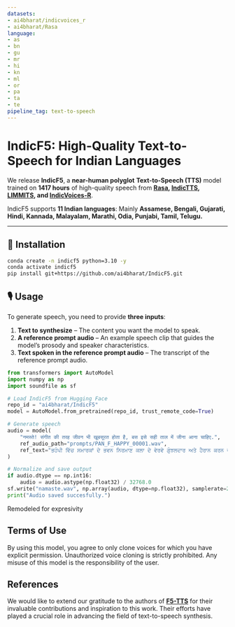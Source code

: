 ```yaml
---
datasets:
- ai4bharat/indicvoices_r
- ai4bharat/Rasa
language:
- as
- bn
- gu
- mr
- hi
- kn
- ml
- or
- pa
- ta
- te
pipeline_tag: text-to-speech
---
```

# **IndicF5: High-Quality Text-to-Speech for Indian Languages**

We release **IndicF5**, a **near-human polyglot** **Text-to-Speech (TTS)** model trained on **1417 hours** of high-quality speech from **[Rasa](https://huggingface.co/datasets/ai4bharat/Rasa), [IndicTTS](https://www.iitm.ac.in/donlab/indictts/database), [LIMMITS](https://sites.google.com/view/limmits24/), and [IndicVoices-R](https://huggingface.co/datasets/ai4bharat/indicvoices_r)**.  

IndicF5 supports **11 Indian languages**:  Mainly
**Assamese, Bengali, Gujarati, Hindi, Kannada, Malayalam, Marathi, Odia, Punjabi, Tamil, Telugu.**  

---

## 🚀 Installation
```bash
conda create -n indicf5 python=3.10 -y
conda activate indicf5
pip install git+https://github.com/ai4bharat/IndicF5.git
```


## 🎙 Usage

To generate speech, you need to provide **three inputs**:
1. **Text to synthesize** – The content you want the model to speak.
2. **A reference prompt audio** – An example speech clip that guides the model’s prosody and speaker characteristics.
3. **Text spoken in the reference prompt audio** – The transcript of the reference prompt audio.


```python
from transformers import AutoModel
import numpy as np
import soundfile as sf

# Load IndicF5 from Hugging Face
repo_id = "ai4bharat/IndicF5"
model = AutoModel.from_pretrained(repo_id, trust_remote_code=True)

# Generate speech
audio = model(
    "नमस्ते! संगीत की तरह जीवन भी खूबसूरत होता है, बस इसे सही ताल में जीना आना चाहिए.",
    ref_audio_path="prompts/PAN_F_HAPPY_00001.wav",
    ref_text="ਭਹੰਪੀ ਵਿੱਚ ਸਮਾਰਕਾਂ ਦੇ ਭਵਨ ਨਿਰਮਾਣ ਕਲਾ ਦੇ ਵੇਰਵੇ ਗੁੰਝਲਦਾਰ ਅਤੇ ਹੈਰਾਨ ਕਰਨ ਵਾਲੇ ਹਨ, ਜੋ ਮੈਨੂੰ ਖੁਸ਼ ਕਰਦੇ  ਹਨ।"
)

# Normalize and save output
if audio.dtype == np.int16:
    audio = audio.astype(np.float32) / 32768.0
sf.write("namaste.wav", np.array(audio, dtype=np.float32), samplerate=24000)
print("Audio saved succesfully.")
```

Remodeled for expresivity
## Terms of Use
By using this model, you agree to only clone voices for which you have explicit permission. Unauthorized voice cloning is strictly prohibited. Any misuse of this model is the responsibility of the user.

## References

We would like to extend our gratitude to the authors of  **[F5-TTS](https://github.com/SWivid/F5-TTS)** for their invaluable contributions and inspiration to this work. Their efforts have played a crucial role in advancing  the field of text-to-speech synthesis.
